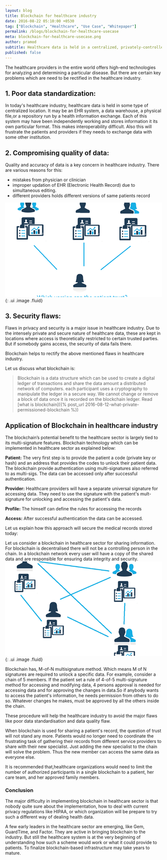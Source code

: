 ```yaml
---
layout: blog
title: Blockchain for healthcare industry
date: 2016-08-22 05:10:00 +0530
tag: ["Blockchain", "Healthcare", "Use Case", "Whitepaper"]
permalink: /blogs/blockchain-for-healthcare-usecase
meta: blockchain-for-healthcare-usecase.png
author: pramod
subtitle: Healthcare data is held in a centralized, privately-controlled  location.
published: false
---
```


The healthcare providers in the entire world offers high-end technologies for analyzing and determining a particular disease. But there are certain key problems which are need to be rectified in the healthcare industry.

## 1. Poor data standardization:

In today's healthcare industry, healthcare data is held in some type of centralized location. It may be an EHR system, a data warehouse, a physical file,or a repository run by a health information exchange. Each of this system may have been independently working and stores information it its own particular format. This makes interoperability difficult. Also this will frustrate the patients and providers if they needs to exchange data with some other institution.


## 2. Compromising quality of data:

Quality and accuracy of data is a key concern in healthcare industry. There are various reasons for this:
- mistakes from physician or clinician
- improper updation of EHR (Electronic Health Record) due to simultaneous editing.
- different providers holds different versions of same patients record

![quality of data](/assets/img/blog/blockchain-for-healthcare-patient_trust.png){: .ui .image .fluid}

## 3. Security flaws:

Flaws in privacy and security is a major issue in healthcare industry. Due to the intensely private and secure nature of healthcare data, these are kept in locations where access is theoretically restricted to certain trusted parties. But if somebody gains access, the security of data fails there.

Blockchain helps to rectify the above mentioned flaws in healthcare industry.

Let us discuss what blockchain is:

> Blockchain is a data structure which can be used to create a digital
> ledger of transactions and share the data amount a distributed network of computers. each participant uses a cryptography to manipulate the ledger in a secure way. We cannot change or remove a block of data once it is recorded on the blockchain ledger. Read [what is blockchain]({% post_url 2016-08-12-what-private-permissioned-blockchain %})

## Application of Blockchain in healthcare industry

The blockchain’s potential benefit to the healthcare sector is largely tied to its multi-signature features. Blockchain technology which can be implemented in healthcare sector as explained below:

**Patient:** The very first step is to provide the patient a code (private key or hash) and an address that provides the codes to unlock their patient data. The blockchain provide authentication using multi-signatures also referred to as multi-sigs. The data can be accessed only after successful authentication.

**Provider:** Healthcare providers will have a separate universal signature for accessing data. They need to use the signature with the patient's mult-signature for unlocking and accessing the patient's data.

**Profile:** The himself can define the rules for accessing the records

**Access:** After successful authentication the data can be accessed.

Let us explain how this approach will secure the medical records stored today:

Let us consider a blockchain in healthcare sector for sharing information. For blockchain is decentralised there will not be a controlling person in the chain. In a blockchain network every user will have a copy of the shared data and are responsible for ensuring data integrity and security. ![Blockchain Network Healthcare](/assets/img/blog/blockchain-for-healthcare.png){: .ui .image .fluid}

Blockchain has, M-of-N multisignature method. Which means M of N signatures are required to unlock a specific data. For example, consider a chain of 5 members. If the patient set a rule of 4-of-5 multi-signature method for accessing and modifying data, 4 persons approval is needed for accessing data and for approving the changes in data.So if anybody wants to access the patient's information, he needs permission from others to do so. Whatever changes he makes, must be approved by all the others inside the chain.

These procedure will help the healthcare industry to avoid the major flaws like poor data standardisation and data quality flaw.

When blockchain is used for sharing a patient's record, the question of trust will not stand any more. Patients would no longer need to coordinate the frustrating task of gathering their records from different service providers to share with their new specialist. Just adding the new specialist to the chain will solve the problem. Thus the new member can access the same data as everyone else.

It is recommended that,healthcare organizations would need to limit the number of authorized participants in a single blockchain to a patient, her care team, and her approved family members.

### Conclusion

The major difficulty in implementing blockchain in healthcare sector is that nobody quite sure about the implementation, how to deal with current privacy regulations like HIPAA, or which organization will be prepare to try such a different way of dealing health data.

A few early leaders in the healthcare sector are emerging, like Gem, GuardTime, and Factor. They are active in bringing blockchain to the industry. But still the healthcare system is at the very beginning of understanding how such a scheme would work or what it could provide to patients. To finalize blockchain-based infrastructure may take years to mature.

